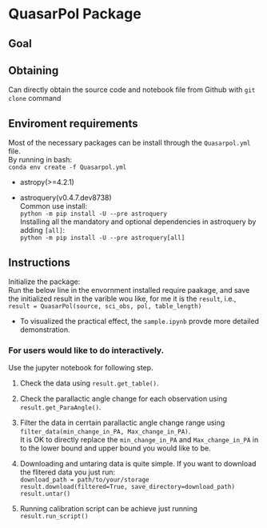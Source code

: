 # QuasarPol Package

## Goal

## Obtaining
Can directly obtain the source code and notebook file from Github with `git clone` command

## Enviroment requirements
Most of the necessary packages can be install through the `Quasarpol.yml` file.  
By running in bash:  
`conda env create -f Quasarpol.yml `

- astropy(>=4.2.1)

- astroquery(v0.4.7.dev8738)  
  Common use install:  
  `python -m pip install -U --pre astroquery`  
  Installing all the mandatory and optional dependencies in  astroquery by adding `[all]`:  
  `python -m pip install -U --pre astroquery[all]`
## Instructions
Initialize the package:  
Run the below line in the envornment installed require paakage, and save the initialized result in the varible wou like, for me it is the `result`, i.e.,  
`result = QuasarPol(source, sci_obs, pol, table_length)`  

- To visualized the practical effect, the `sample.ipynb` provde more detailed demonstration.

### For users would like to do interactively. 
Use the jupyter notebook for following step.
1. Check the data using `result.get_table()`. 

2. Check the parallactic angle change for each observation using `result.get_ParaAngle()`.

3. Filter the data in cerrtain parallactic angle change range using  
`filter_data(min_change_in_PA, Max_change_in_PA)`.  
   It is OK to directly replace the `min_change_in_PA` and `Max_change_in_PA` in to the lower bound and upper bound you would like to be.

4. Downloading and untaring data is quite simple. If you want to download the flitered data you just run:  
`download_path = path/to/your/storage`  
`result.download(filtered=True, save_directory=download_path)`  
`result.untar()`
5. Running calibration script can be achieve just running  
`result.run_script()`

